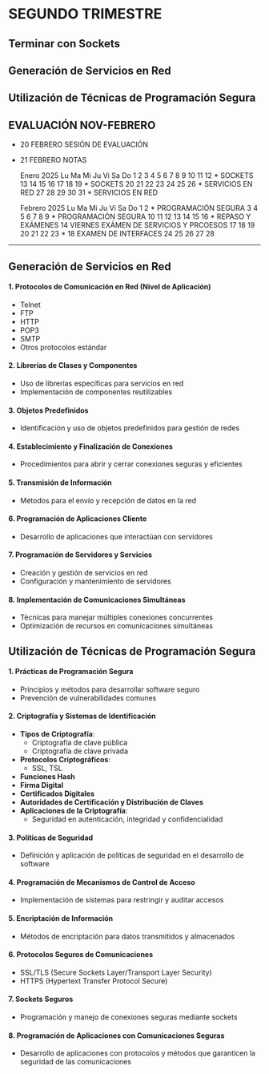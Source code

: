 # SEGUNDO TRIMESTRE
## Terminar con Sockets
## Generación de Servicios en Red
## Utilización de Técnicas de Programación Segura

## EVALUACIÓN NOV-FEBRERO 
* 20 FEBRERO SESIÓN DE EVALUACIÓN
* 21 FEBRERO NOTAS

    Enero 2025
Lu Ma Mi Ju Vi Sa Do
       1  2  3  4  5
 6  7  8  9 10 11 12 * SOCKETS
13 14 15 16 17 18 19 * SOCKETS
20 21 22 23 24 25 26 * SERVICIOS EN RED
27 28 29 30 31       * SERVICIOS EN RED

   Febrero 2025
Lu Ma Mi Ju Vi Sa Do
                1  2 * PROGRAMACIÓN SEGURA
 3  4  5  6  7  8  9 * PROGRAMACIÓN SEGURA
10 11 12 13 14 15 16 * REPASO Y EXÁMENES 14 VIERNES EXÁMEN DE SERVICIOS Y PRCOESOS
17 18 19 20 21 22 23 * 18 EXAMEN DE INTERFACES
24 25 26 27 28  
---

## Generación de Servicios en Red
#### 1. Protocolos de Comunicación en Red (Nivel de Aplicación)  
   - Telnet  
   - FTP  
   - HTTP  
   - POP3  
   - SMTP  
   - Otros protocolos estándar

#### 2. Librerías de Clases y Componentes  
   - Uso de librerías específicas para servicios en red  
   - Implementación de componentes reutilizables  

#### 3. Objetos Predefinidos  
   - Identificación y uso de objetos predefinidos para gestión de redes  

#### 4. Establecimiento y Finalización de Conexiones  
   - Procedimientos para abrir y cerrar conexiones seguras y eficientes  

#### 5. Transmisión de Información  
   - Métodos para el envío y recepción de datos en la red  

#### 6. Programación de Aplicaciones Cliente  
   - Desarrollo de aplicaciones que interactúan con servidores  

#### 7. Programación de Servidores y Servicios  
   - Creación y gestión de servicios en red  
   - Configuración y mantenimiento de servidores  

#### 8. Implementación de Comunicaciones Simultáneas  
   - Técnicas para manejar múltiples conexiones concurrentes  
   - Optimización de recursos en comunicaciones simultáneas

## Utilización de Técnicas de Programación Segura

#### 1. Prácticas de Programación Segura  
   - Principios y métodos para desarrollar software seguro  
   - Prevención de vulnerabilidades comunes  

#### 2. Criptografía y Sistemas de Identificación  
   - **Tipos de Criptografía**:  
     - Criptografía de clave pública  
     - Criptografía de clave privada  
   - **Protocolos Criptográficos**:  
     - SSL, TSL  
   - **Funciones Hash**  
   - **Firma Digital**  
   - **Certificados Digitales**  
   - **Autoridades de Certificación y Distribución de Claves**  
   - **Aplicaciones de la Criptografía**:  
     - Seguridad en autenticación, integridad y confidencialidad  

#### 3. Políticas de Seguridad  
   - Definición y aplicación de políticas de seguridad en el desarrollo de software  

#### 4. Programación de Mecanismos de Control de Acceso  
   - Implementación de sistemas para restringir y auditar accesos  

#### 5. Encriptación de Información  
   - Métodos de encriptación para datos transmitidos y almacenados  

#### 6. Protocolos Seguros de Comunicaciones  
   - SSL/TLS (Secure Sockets Layer/Transport Layer Security)  
   - HTTPS (Hypertext Transfer Protocol Secure)  

#### 7. Sockets Seguros  
   - Programación y manejo de conexiones seguras mediante sockets  

#### 8. Programación de Aplicaciones con Comunicaciones Seguras  
   - Desarrollo de aplicaciones con protocolos y métodos que garanticen la seguridad de las comunicaciones
